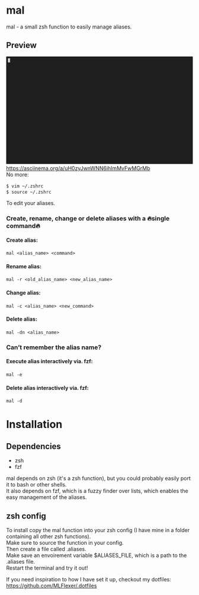 # mal
mal - a small zsh function to easily manage aliases.

## Preview
![](https://github.com/MLFlexer/mal/blob/main/preview.gif)
https://asciinema.org/a/uH0zyJwnWNN6ihImMvFwMGrMb  
No more:
```
$ vim ~/.zshrc
$ source ~/.zshrc
```
To edit your aliases.

### Create, rename, change or delete aliases with a 🔥single command🔥 
#### Create alias:
```
mal <alias_name> <command>
```
#### Rename alias:
```
mal -r <old_alias_name> <new_alias_name>
```
#### Change alias:
```
mal -c <alias_name> <new_command>
```
#### Delete alias:
```
mal -dn <alias_name>
```
### Can’t remember the alias name?
#### Execute alias interactively via. fzf:
```
mal -e
```
#### Delete alias interactively via. fzf:
```
mal -d
```

# Installation
## Dependencies
* zsh
* fzf
  
mal depends on zsh (it's a zsh function), but you could probably easily port it to bash or other shells.  
It also depends on fzf, which is a fuzzy finder over lists, which enables the easy management of the aliases.

## zsh config
To install copy the mal function into your zsh config (I have mine in a folder containing all other zsh functions).  
Make sure to source the function in your config.  
Then create a file called .aliases.  
Make save an envoirement variable $ALIASES_FILE, which is a path to the .aliases file.  
Restart the terminal and try it out!  

If you need inspiration to how I have set it up, checkout my dotfiles: https://github.com/MLFlexer/.dotfiles
